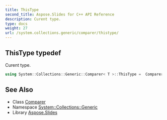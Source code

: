 ```yaml
---
title: ThisType
second_title: Aspose.Slides for C++ API Reference
description: Curent type.
type: docs
weight: 27
url: /system.collections.generic/comparer/thistype/
---
```

## ThisType typedef


Curent type.

```cpp
using System::Collections::Generic::Comparer< T >::ThisType =  Comparer<T>
```

## See Also

* Class [Comparer](../)
* Namespace [System::Collections::Generic](../../)
* Library [Aspose.Slides](../../../)